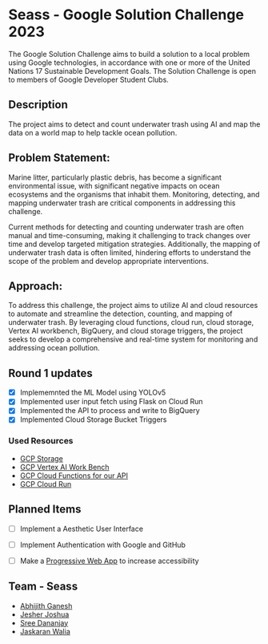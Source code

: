 # Seass - Google Solution Challenge 2023


The Google Solution Challenge aims to build a solution to a local problem using Google technologies, in accordance with one or more of the United Nations 17 Sustainable Development Goals. The Solution Challenge is open to members of Google Developer Student Clubs.

## Description

The project aims to detect and count underwater trash using AI and map the data on a world map to help tackle ocean pollution.

## Problem Statement:
Marine litter, particularly plastic debris, has become a significant environmental issue, with significant negative impacts on ocean ecosystems and the organisms that inhabit them. Monitoring, detecting, and mapping underwater trash are critical components in addressing this challenge.

Current methods for detecting and counting underwater trash are often manual and time-consuming, making it challenging to track changes over time and develop targeted mitigation strategies. Additionally, the mapping of underwater trash data is often limited, hindering efforts to understand the scope of the problem and develop appropriate interventions.

## Approach:
To address this challenge, the project aims to utilize AI and cloud resources to automate and streamline the detection, counting, and mapping of underwater trash. By leveraging cloud functions, cloud run, cloud storage, Vertex AI workbench, BigQuery, and cloud storage triggers, the project seeks to develop a comprehensive and real-time system for monitoring and addressing ocean pollution.

## Round 1 updates

- [x] Implememnted the ML Model using YOLOv5
- [x] Implemented user input fetch using Flask on Cloud Run
- [x] Implemented the API to process and write to BigQuery
- [x] Implemented Cloud Storage Bucket Triggers

### Used Resources

- [GCP Storage](https://cloud.google.com/storage)
- [GCP Vertex AI Work Bench](https://cloud.google.com/vertex-ai)
- [GCP Cloud Functions for our API](https://cloud.google.com/functions)
- [GCP Cloud Run](https://cloud.google.com/run)

## Planned Items

- [ ] Implement a Aesthetic User Interface
- [ ] Implement Authentication with Google and GitHub
- [ ] Make a [Progressive Web App](https://web.dev/pwa) to increase accessibility


## Team - Seass

- [Abhijith Ganesh](https://github.com/AbhijithGanesh)
- [Jesher Joshua](https://github.com/jesherjoshua)
- [Sree Dananjay](https://github.com/dananjay996)
- [Jaskaran Walia](https://github.com/karanwxliaa)

